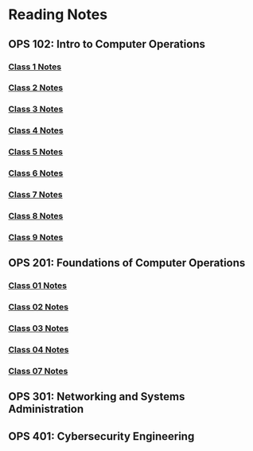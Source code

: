 # Reading Notes

  ## OPS 102: Intro to Computer Operations

   ###  [Class 1 Notes](https://github.com/TomRivera719/ops-reading-notes/blob/main/Class%201%20Notes)
   ###  [Class 2 Notes](https://github.com/TomRivera719/ops-reading-notes/blob/main/Class%202%20Notes)
   ###  [Class 3 Notes](https://github.com/TomRivera719/ops-reading-notes/blob/main/Class%203%20Notes)
   ###  [Class 4 Notes](https://github.com/TomRivera719/ops-reading-notes/blob/main/Class%204%20Notes)
   ###  [Class 5 Notes](https://github.com/TomRivera719/ops-reading-notes/blob/main/Class%205%20Notes)
   ###  [Class 6 Notes](https://github.com/TomRivera719/ops-reading-notes/blob/main/Class%206%20Notes)
   ###  [Class 7 Notes](https://github.com/TomRivera719/ops-reading-notes/blob/main/Class%207%20Notes)
   ###  [Class 8 Notes](https://github.com/TomRivera719/ops-reading-notes/blob/main/Class%208%20Notes)
   ###  [Class 9 Notes](https://github.com/TomRivera719/ops-reading-notes/blob/main/Class%209%20Notes)
    
## OPS 201: Foundations of Computer Operations

  ### [Class 01 Notes](https://github.com/TomRivera719/ops-reading-notes/blob/f2a73e97c45c43e61413839b078b87ef6570292e/Class%2001%20Notes)
  ### [Class 02 Notes](https://github.com/TomRivera719/ops-reading-notes/blob/main/Class%2002%20Notes)
  ### [Class 03 Notes](https://github.com/TomRivera719/ops-reading-notes/blob/main/Class%2003%20Notes)
  ### [Class 04 Notes](https://github.com/TomRivera719/ops-reading-notes/blob/main/%23%20Class%2004%20Notes.md)
  ### [Class 07 Notes](https://github.com/TomRivera719/ops-reading-notes/blob/main/Class%2007%20Notes)
  
## OPS 301: Networking and Systems Administration
## OPS 401: Cybersecurity Engineering


<!---
TomRivera719/TomRivera719 is a ✨ special ✨ repository because its `README.md` (this file) appears on your GitHub profile.
You can click the Preview link to take a look at your changes.
--->
